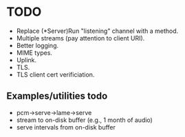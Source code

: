 # TODO

* Replace (*Server)Run "listening" channel with a method.
* Multiple streams (pay attention to client URI).
* Better logging.
* MIME types.
* Uplink.
* TLS.
* TLS client cert verificiation.

## Examples/utilities todo

* pcm->serve->lame->serve
* stream to on-disk buffer (e.g., 1 month of audio)
* serve intervals from on-disk buffer
